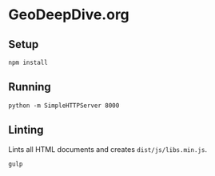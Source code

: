 # GeoDeepDive.org

## Setup
`npm install`

## Running
`python -m SimpleHTTPServer 8000`

## Linting
Lints all HTML documents and creates `dist/js/libs.min.js`.

`gulp`
